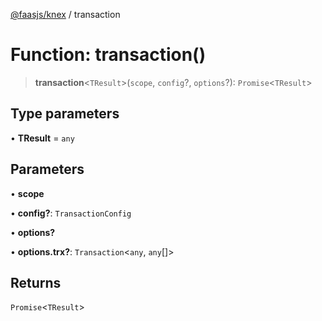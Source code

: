 [@faasjs/knex](../README.md) / transaction

# Function: transaction()

> **transaction**\<`TResult`\>(`scope`, `config`?, `options`?): `Promise`\<`TResult`\>

## Type parameters

• **TResult** = `any`

## Parameters

• **scope**

• **config?**: `TransactionConfig`

• **options?**

• **options.trx?**: `Transaction`\<`any`, `any`[]\>

## Returns

`Promise`\<`TResult`\>
